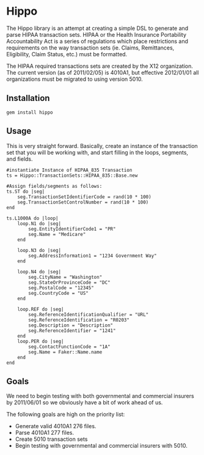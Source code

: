 Hippo
=====

The Hippo library is an attempt at creating a simple DSL to generate and parse HIPAA transaction sets.  HIPAA or the Health Insurance Portability Accountability Act is a series of regulations which place restrictions and requirements on the way transaction sets  (ie. Claims, Remittances, Eligibility, Claim Status, etc.) must be formatted.

The HIPAA required transactions sets are created by the X12
organization. The current version (as of 2011/02/05) is 4010A1, but
effective 2012/01/01 all organizations must be migrated to using version
5010.

Installation
------------
    gem install hippo

Usage
-----
This is very straight forward. Basically, create an instance of the
transaction set that you will be working with, and start filling in the
loops, segments, and fields.

    #instantiate Instance of HIPAA_835 Transaction
    ts = Hippo::TransactionSets::HIPAA_835::Base.new

    #Assign fields/segments as follows: 
    ts.ST do |seg|
        seg.TransactionSetIdentifierCode = rand(10 * 100)
        seg.TransactionSetControlNumber = rand(10 * 100)
    end

    ts.L1000A do |loop|
        loop.N1 do |seg|
            seg.EntityIdentifierCode1 = "PR"
            seg.Name = "Medicare"
        end

        loop.N3 do |seg|
            seg.AddressInformation1 = "1234 Government Way"
        end

        loop.N4 do |seg|
            seg.CityName = "Washington"
            seg.StateOrProvinceCode = "DC"
            seg.PostalCode = "12345"
            seg.CountryCode = "US"
        end

        loop.REF do |seg|
            seg.ReferenceIdentificationQualifier = "URL"
            seg.ReferenceIdentification = "R0203"
            seg.Description = "Description"
            seg.ReferenceIdentifier = "1241"
        end
        loop.PER do |seg|
            seg.ContactFunctionCode = "1A"
            seg.Name = Faker::Name.name
        end
    end

Goals
-----
We need to begin testing with both governmental and commercial insurers
by 2011/06/01 so we obviously have a bit of work ahead of us. 

The following goals are high on the priority list:

* Generate valid 4010A1 276 files.
* Parse 4010A1 277 files.
* Create 5010 transaction sets
* Begin testing with governmental and commercial insurers with 5010.
